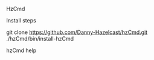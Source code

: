 HzCmd

Install steps

git clone https://github.com/Danny-Hazelcast/hzCmd.git
./hzCmd/bin/install-hzCmd


hzCmd help
